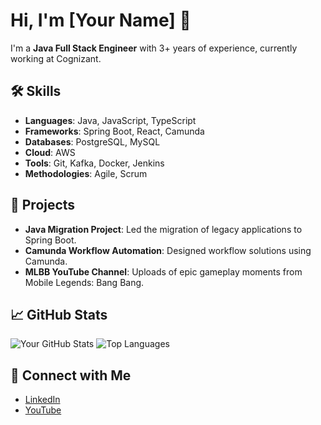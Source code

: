# Hi, I'm [Your Name] 👋

I'm a **Java Full Stack Engineer** with 3+ years of experience, currently working at Cognizant.

## 🛠 Skills
- **Languages**: Java, JavaScript, TypeScript
- **Frameworks**: Spring Boot, React, Camunda
- **Databases**: PostgreSQL, MySQL
- **Cloud**: AWS
- **Tools**: Git, Kafka, Docker, Jenkins
- **Methodologies**: Agile, Scrum

## 🚀 Projects
- **Java Migration Project**: Led the migration of legacy applications to Spring Boot.
- **Camunda Workflow Automation**: Designed workflow solutions using Camunda.
- **MLBB YouTube Channel**: Uploads of epic gameplay moments from Mobile Legends: Bang Bang.

## 📈 GitHub Stats
![Your GitHub Stats](https://github-readme-stats.vercel.app/api?username=your-username&show_icons=true&theme=radical)
![Top Languages](https://github-readme-stats.vercel.app/api/top-langs/?username=your-username&layout=compact&theme=radical)

## 🤝 Connect with Me
- [LinkedIn](https://linkedin.com/in/your-linkedin)
- [YouTube](https://youtube.com/c/your-channel)

